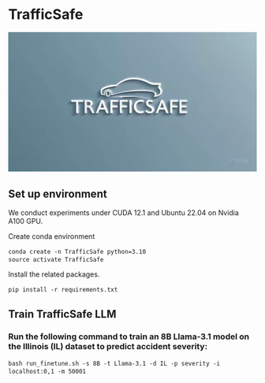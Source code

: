 # TrafficSafe

![TrafficSafe Icon](assets/TrafficSafe_icon.gif)

## Set up environment
We conduct experiments under CUDA 12.1 and Ubuntu 22.04 on Nvidia A100 GPU.

Create conda environment
```
conda create -n TrafficSafe python=3.10
source activate TrafficSafe
```
Install the related packages.
```
pip install -r requirements.txt
```

## Train TrafficSafe LLM
### Run the following command to train an 8B Llama-3.1 model on the Illinois (IL) dataset to predict accident severity:
```
bash run_finetune.sh -s 8B -t Llama-3.1 -d IL -p severity -i localhost:0,1 -m 50001
```